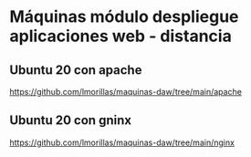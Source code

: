 # Máquinas módulo despliegue aplicaciones web - distancia

## Ubuntu 20 con apache
https://github.com/lmorillas/maquinas-daw/tree/main/apache

## Ubuntu 20 con gninx

https://github.com/lmorillas/maquinas-daw/tree/main/nginx
